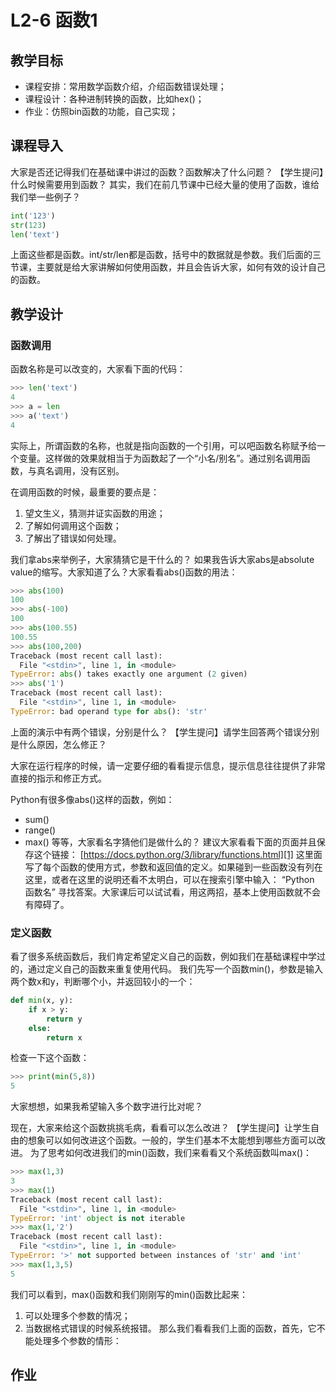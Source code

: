 # L2-6 函数1

## 教学目标
- 课程安排：常用数学函数介绍，介绍函数错误处理；
- 课程设计：各种进制转换的函数，比如hex()；
- 作业：仿照bin函数的功能，自己实现；
## 课程导入
大家是否还记得我们在基础课中讲过的函数？函数解决了什么问题？
【学生提问】什么时候需要用到函数？
其实，我们在前几节课中已经大量的使用了函数，谁给我们举一些例子？
```python
int('123')
str(123)
len('text')
```
上面这些都是函数。int/str/len都是函数，括号中的数据就是参数。我们后面的三节课，主要就是给大家讲解如何使用函数，并且会告诉大家，如何有效的设计自己的函数。

## 教学设计
### 函数调用
函数名称是可以改变的，大家看下面的代码：
```python
>>> len('text')
4
>>> a = len
>>> a('text')
4
```
实际上，所谓函数的名称，也就是指向函数的一个引用，可以吧函数名称赋予给一个变量。这样做的效果就相当于为函数起了一个“小名/别名”。通过别名调用函数，与真名调用，没有区别。

在调用函数的时候，最重要的要点是：
1. 望文生义，猜测并证实函数的用途；
2. 了解如何调用这个函数；
3. 了解出了错误如何处理。

我们拿abs来举例子，大家猜猜它是干什么的？
如果我告诉大家abs是absolute value的缩写。大家知道了么？大家看看abs()函数的用法：
```python
>>> abs(100)
100
>>> abs(-100)
100
>>> abs(100.55)
100.55
>>> abs(100,200)
Traceback (most recent call last):
  File "<stdin>", line 1, in <module>
TypeError: abs() takes exactly one argument (2 given)
>>> abs('1')
Traceback (most recent call last):
  File "<stdin>", line 1, in <module>
TypeError: bad operand type for abs(): 'str'
```

上面的演示中有两个错误，分别是什么？
【学生提问】请学生回答两个错误分别是什么原因，怎么修正？

大家在运行程序的时候，请一定要仔细的看看提示信息，提示信息往往提供了非常直接的指示和修正方式。

Python有很多像abs()这样的函数，例如：
- sum()
- range()
- max()
等等，大家看名字猜他们是做什么的？
 建议大家看看下面的页面并且保存这个链接：
[https://docs.python.org/3/library/functions.html][1]
这里面写了每个函数的使用方式，参数和返回值的定义。如果碰到一些函数没有列在这里，或者在这里的说明还看不太明白，可以在搜索引擎中输入：
“Python 函数名” 寻找答案。大家课后可以试试看，用这两招，基本上使用函数就不会有障碍了。

### 定义函数
看了很多系统函数后，我们肯定希望定义自己的函数，例如我们在基础课程中学过的，通过定义自己的函数来重复使用代码。
我们先写一个函数min()，参数是输入两个数x和y，判断哪个小，并返回较小的一个：
```python
def min(x, y):
	if x > y:
		return y
	else:
		return x
```

检查一下这个函数：
```python
>>> print(min(5,8))
5
```

大家想想，如果我希望输入多个数字进行比对呢？


现在，大家来给这个函数挑挑毛病，看看可以怎么改进？
【学生提问】让学生自由的想象可以如何改进这个函数。一般的，学生们基本不太能想到哪些方面可以改进。
为了思考如何改进我们的min()函数，我们来看看又个系统函数叫max()：
```python
>>> max(1,3)
3
>>> max(1)
Traceback (most recent call last):
  File "<stdin>", line 1, in <module>
TypeError: 'int' object is not iterable
>>> max(1,'2')
Traceback (most recent call last):
  File "<stdin>", line 1, in <module>
TypeError: '>' not supported between instances of 'str' and 'int'
>>> max(1,3,5)
5
```

我们可以看到，max()函数和我们刚刚写的min()函数比起来：
1. 可以处理多个参数的情况；
2. 当数据格式错误的时候系统报错。
那么我们看看我们上面的函数，首先，它不能处理多个参数的情形：







## 作业


[1]:	https://docs.python.org/3/library/functions.html#sum